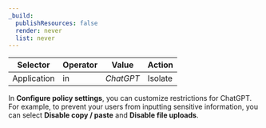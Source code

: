 ```yaml
---
_build:
  publishResources: false
  render: never
  list: never
---
```


| Selector    | Operator | Value     | Action  |
| ----------- | -------- | --------- | ------- |
| Application | in       | _ChatGPT_ | Isolate |

In **Configure policy settings**, you can customize restrictions for ChatGPT. For example, to prevent your users from inputting sensitive information, you can select **Disable copy / paste** and **Disable file uploads**.
